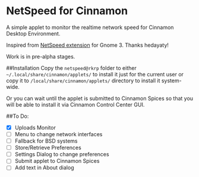 NetSpeed for Cinnamon
=====================
A simple applet to monitor the realtime network speed for Cinnamon Desktop
Environment.

Inspired from [NetSpeed extension](https://github.com/hedayaty/NetSpeed) 
for Gnome 3. Thanks hedayaty!

Work is in pre-alpha stages.

##Installation
Copy the `netspeed@rkrp` folder to either `~/.local/share/cinnamon/applets/`
to install it just for the current user or copy it to `/local/share/cinnamon/applets/` 
directory to install it system-wide.

Or you can wait until the applet is submitted to Cinnamon Spices so that you
will be able to install it via Cinnamon Control Center GUI.

##To Do:
- [x]  Uploads Monitor
- [ ] Menu to change network interfaces
- [ ] Fallback for BSD systems
- [ ] Store/Retrieve Preferences
- [ ] Settings Dialog to change preferences
- [ ] Submit applet to Cinnamon Spices
- [ ] Add text in About dialog

